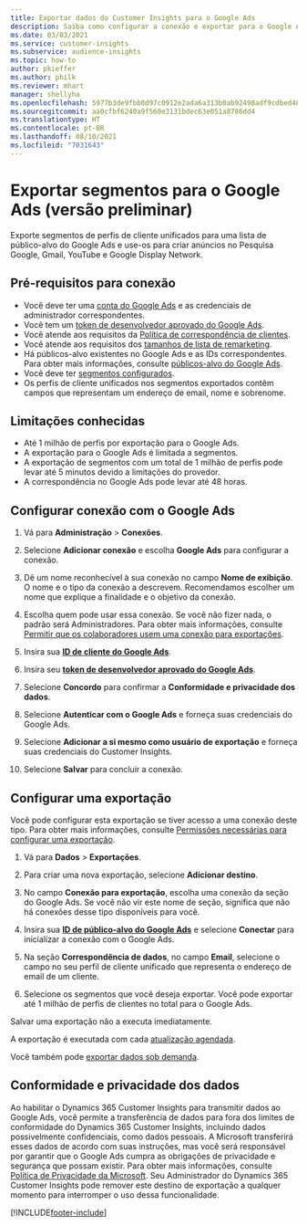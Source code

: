 ```yaml
---
title: Exportar dados do Customer Insights para o Google Ads
description: Saiba como configurar a conexão e exportar para o Google Ads.
ms.date: 03/03/2021
ms.service: customer-insights
ms.subservice: audience-insights
ms.topic: how-to
author: pkieffer
ms.author: philk
ms.reviewer: mhart
manager: shellyha
ms.openlocfilehash: 5977b3de9fbb0d97c0912e2ada6a313b0ab92498adf9cdbed48191c0e5143567
ms.sourcegitcommit: aa0cfbf6240a9f560e3131bdec63e051a8786dd4
ms.translationtype: HT
ms.contentlocale: pt-BR
ms.lasthandoff: 08/10/2021
ms.locfileid: "7031643"
---
```

# <a name="export-segments-to-google-ads-preview"></a>Exportar segmentos para o Google Ads (versão preliminar)

Exporte segmentos de perfis de cliente unificados para uma lista de público-alvo do Google Ads e use-os para criar anúncios no Pesquisa Google, Gmail, YouTube e Google Display Network. 

## <a name="prerequisites-for-connection"></a>Pré-requisitos para conexão

-   Você deve ter uma [conta do Google Ads](https://ads.google.com/) e as credenciais de administrador correspondentes.
-   Você tem um [token de desenvolvedor aprovado do Google Ads](https://developers.google.com/google-ads/api/docs/first-call/dev-token). 
-   Você atende aos requisitos da [Política de correspondência de clientes](https://support.google.com/adspolicy/answer/6299717).
-   Você atende aos requisitos dos [tamanhos de lista de remarketing](https://support.google.com/google-ads/answer/7558048).
-   Há públicos-alvo existentes no Google Ads e as IDs correspondentes. Para obter mais informações, consulte [públicos-alvo do Google Ads](https://support.google.com/google-ads/answer/7558048?hl=en#:~:text=Audience%20lists%20is%20a%20section,Display%20Network%20through%20remarketing%20campaigns.).
-   Você deve ter [segmentos configurados](segments.md).
-   Os perfis de cliente unificados nos segmentos exportados contêm campos que representam um endereço de email, nome e sobrenome.

## <a name="known-limitations"></a>Limitações conhecidas

- Até 1 milhão de perfis por exportação para o Google Ads.
- A exportação para o Google Ads é limitada a segmentos.
- A exportação de segmentos com um total de 1 milhão de perfis pode levar até 5 minutos devido a limitações do provedor. 
- A correspondência no Google Ads pode levar até 48 horas.

## <a name="set-up-connection-to-google-ads"></a>Configurar conexão com o Google Ads

1. Vá para **Administração** > **Conexões**.

1. Selecione **Adicionar conexão** e escolha **Google Ads** para configurar a conexão.

1. Dê um nome reconhecível à sua conexão no campo **Nome de exibição**. O nome e o tipo da conexão a descrevem. Recomendamos escolher um nome que explique a finalidade e o objetivo da conexão.

1. Escolha quem pode usar essa conexão. Se você não fizer nada, o padrão será Administradores. Para obter mais informações, consulte [Permitir que os colaboradores usem uma conexão para exportações](connections.md#allow-contributors-to-use-a-connection-for-exports).

1. Insira sua **[ID de cliente do Google Ads](https://support.google.com/google-ads/answer/1704344)**.

1. Insira seu **[token de desenvolvedor aprovado do Google Ads](https://developers.google.com/google-ads/api/docs/first-call/dev-token)**.

1. Selecione **Concordo** para confirmar a **Conformidade e privacidade dos dados**.

1. Selecione **Autenticar com o Google Ads** e forneça suas credenciais do Google Ads.

1. Selecione **Adicionar a si mesmo como usuário de exportação** e forneça suas credenciais do Customer Insights.

1. Selecione **Salvar** para concluir a conexão. 

## <a name="configure-an-export"></a>Configurar uma exportação

Você pode configurar esta exportação se tiver acesso a uma conexão deste tipo. Para obter mais informações, consulte [Permissões necessárias para configurar uma exportação](export-destinations.md#set-up-a-new-export).

1. Vá para **Dados** > **Exportações**.

1. Para criar uma nova exportação, selecione **Adicionar destino**.

1. No campo **Conexão para exportação**, escolha uma conexão da seção do Google Ads. Se você não vir este nome de seção, significa que não há conexões desse tipo disponíveis para você.

1. Insira sua **[ID de público-alvo do Google Ads](https://support.google.com/google-ads/answer/7558048?hl=en#:~:text=Audience%20lists%20is%20a%20section,Display%20Network%20through%20remarketing%20campaigns.)** e selecione **Conectar** para inicializar a conexão com o Google Ads.

1. Na seção **Correspondência de dados**, no campo **Email**, selecione o campo no seu perfil de cliente unificado que representa o endereço de email de um cliente.

1. Selecione os segmentos que você deseja exportar. Você pode exportar até 1 milhão de perfis de clientes no total para o Google Ads.

Salvar uma exportação não a executa imediatamente.

A exportação é executada com cada [atualização agendada](system.md#schedule-tab). 

Você também pode [exportar dados sob demanda](export-destinations.md#run-exports-on-demand). 

## <a name="data-privacy-and-compliance"></a>Conformidade e privacidade dos dados

Ao habilitar o Dynamics 365 Customer Insights para transmitir dados ao Google Ads, você permite a transferência de dados para fora dos limites de conformidade do Dynamics 365 Customer Insights, incluindo dados possivelmente confidenciais, como dados pessoais. A Microsoft transferirá esses dados de acordo com suas instruções, mas você será responsável por garantir que o Google Ads cumpra as obrigações de privacidade e segurança que possam existir. Para obter mais informações, consulte [Política de Privacidade da Microsoft](https://go.microsoft.com/fwlink/?linkid=396732).
Seu Administrador do Dynamics 365 Customer Insights pode remover este destino de exportação a qualquer momento para interromper o uso dessa funcionalidade.


[!INCLUDE[footer-include](../includes/footer-banner.md)]
